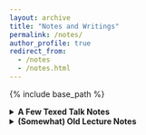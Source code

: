 ```yaml
---
layout: archive
title: "Notes and Writings"
permalink: /notes/
author_profile: true
redirect_from:
  - /notes
  - /notes.html
---
```

{% include base_path %}

<details>
<summary><b>A Few Texed Talk Notes</b></summary>
These notes are mostly live-texed from professors' seminar talks/short courses. 

<li><a href = "../files/Power_Operations_and_Global_Algebra.pdf">Notes</a> for a minicourse on Power Operations and Global Algebra by <a href="https://www.ms.uky.edu/~njst237/">Professor Nathaniel Stapleton</a>.</li>

<li><a href = "../files/Motive_Notes.pdf">Notes</a> for <a href="https://math.illinois.edu/directory/profile/jbheller">Professor Jeremiah Heller</a>'s <a href="https://danbe.web.illinois.edu/seminars/Whatis.html">What is...? Seminar</a> talk on motives.</li>

<li><a href = "../files/Model_Category_Notes.pdf">Notes</a> for a DDG seminar talk on model categories given by <a href="https://rezk.web.illinois.edu/">Professor Charles Rezk</a>.</li>
</details>

<details>
  <summary><b>(Somewhat) Old Lecture Notes</b></summary>
  These course notes were taken over an extended period of time, during which my live-TeX skills significantly improved. However, these notes may contain substantial factual or typographical errors, so please use them with caution.
<table>
    <thead>
        <tr>
            <th colspan=4 style="text-align:center">At UCLA</th>
        </tr>
    </thead>
  <thead>
        <tr>
            <th style="text-align:center">Course</th>
            <th style="text-align:center">Term</th>
            <th style="text-align:center">Instructor</th>
            <th style="text-align:center">Textbook</th>
        </tr>
    </thead>
    <tbody style="text-align:center">
        <tr>
            <td><a href = "../files/131H_Notes.pdf">Honors Analysis</a> (131AH/BH)</td>
            <td>Winter & Spring 2021</td>
            <td><a href="https://www.math.ucla.edu/~visan/">Monica Vișan</a></td>
            <td>Rudin, Principles of Mathematical Analysis.</td>
        </tr>
        <tr>
            <td><a href = "../files/191_Notes.pdf">Category Theory</a> (191)</td>
            <td>Spring 2021</td>
            <td>Jonathan Rubin</td>
            <td>Riehl, Category Theory in Context.</td>
        </tr>
        <tr>
            <td><a href = "../files/205A_Notes.pdf">Algebraic Number Theory</a> (205A)</td>
            <td>Fall 2022</td>
            <td><a href="https://www.math.ucla.edu/~sharifi/">Romyar Sharifi</a></td>
            <td><a href="https://www.math.ucla.edu/~sharifi/algnum.pdf">Lecture Notes</a></td>
        </tr>
        <tr>
            <td><a href = "../files/Graduate_Algebra_Book.pdf">Graduate Algebra</a> (210A/B/C)</td>
            <td>Fall 2021, Winter & Spring 2023</td>
            <td><a href="https://www.math.ucla.edu/~merkurev/">Alexander Merkurjev</a></td>
            <td>Lang, Algebra.</td>
        </tr>
        <tr>
            <td><a href = "../files/212A_Notes.pdf">Homological Algebra</a> (212A)</td>
            <td>Winter 2022</td>
            <td rowspan = 2><a href="https://www.math.ucla.edu/~balmer/">Paul Balmer</a></td>
            <td rowspan = 2>N/A</td>
        </tr>
        <tr>
            <td><a href = "../files/212B_Notes.pdf">Tensor Triangulated Geometry</a> (212B)</td>
            <td>Winter 2023</td>
        </tr>
        <tr>
            <td><a href = "../files/215A_Notes_Revised.pdf">Commutative Algebra</a> (215A)</td>
            <td>Fall 2022</td>
            <td><a href="https://sites.google.com/view/hyd6flw">Chengxi Wang</a></td>
            <td>Atiyah & Macdonald, Intro to Commutative Algebra.</td>
        </tr>
        <tr>
            <td><a href = "../files/214A_Notes.pdf">Algebraic Geometry, Part I</a> (214A)</td>
            <td>Winter 2023</td>
            <td><a href="https://www.math.ucla.edu/~totaro/">Burt Totaro</a></td>
            <td rowspan = 2>Hartshorne, Algebraic Geometry.</td>
        </tr>
        <tr>
            <td><a href = "../files/214B_Notes.pdf">Algebraic Geometry, Part II</a> (214B)</td>
            <td>Spring 2023</td>
            <td><a href="https://www.math.ucla.edu/~jmoraga/">Joaquí­n Moraga</a></td>
        </tr>
        <tr>
            <td><a href = "https://drive.google.com/file/d/1hYd0zgafSdYPqFQmDlB9tcaxwb_6gwGy/view?usp=sharing">Algebraic Topology</a> (225C)</td>
            <td>Spring 2023</td>
            <td><a href="https://math.ucla.edu/~sucharit/">Sucharit Sarkar</a></td>
            <td>Hatcher, Algebraic Topology.</td>
        </tr>
        <tr>
            <td><a href = "../files/229A_Notes.pdf">Lie Theory</a> (229A)</td>
            <td>Spring 2023</td>
            <td><a href="https://www.math.ucla.edu/~rouquier/">Raphaël Rouquier</a></td>
            <td>N/A</td>
        </tr>
    </tbody>
    <thead>
        <tr>
            <th colspan=4 style="text-align:center">At UIUC</th>
        </tr>
    </thead>
    <thead>
        <tr>
            <th style="text-align:center">Course</th>
            <th style="text-align:center">Term</th>
            <th style="text-align:center">Instructor</th>
            <th style="text-align:center">Textbook</th>
        </tr>
    </thead>
    <tbody style="text-align:center">
        <tr>
            <td><a href = "../files/502_Notes.pdf">Commutative Algebra</a> (502)</td>
            <td>Fall 2023</td>
            <td><a href="https://math.illinois.edu/directory/profile/s-dutta">Sankar Dutta</a></td>
            <td>Serre, Local Algebra.</td>
        </tr>
        <tr>
            <td>Complex Algebraic Geometry (514)</td>
            <td>Fall 2024</td>
            <td><a href="https://katzs.web.illinois.edu/">Sheldon Katz</a></td>
            <td>Griffiths & Harris, Principles of Algebraic Geometry.</td>
        </tr>
        <tr>
            <td><a href = "../files/518_Notes.pdf">Differentiable Manifolds, Part I</a> (518)</td>
            <td>Fall 2023</td>
            <td><a href="https://lerman.web.illinois.edu/">Eugene Lerman</a></td>
            <td>Lee, Intro to Smooth Manifolds.</td>
        </tr>
        <tr>
            <td><a href = "../files/526_Notes.pdf">Algebraic Topology, Part II</a> (526)</td>
            <td>Fall 2023</td>
            <td><a href="https://vesna.web.illinois.edu/">Vesna Stojanoska</a></td>
            <td>Hatcher, Algebraic Topology.</td>
        </tr>
        <tr>
            <td><a href = "../files/540_Notes.pdf">Real Analysis</a> (540)</td>
            <td>Spring 2024</td>
            <td rowspan = 2><a href="https://xcli.web.illinois.edu/homepage/">Xiaochun Li</a></td>
            <td>Folland, Real Analysis.</td>
        </tr>
        <tr>
            <td><a href = "../files/545_Notes.pdf">Harmonic Analysis</a> (545)</td>
            <td>Fall 2024</td>
            <td>N/A</td>
        </tr>
        <tr>
            <td><a href = "../files/595_GC_Notes.pdf">Group Cohomology</a> (595)</td>
            <td>Fall 2023</td>
            <td><a href="https://vesna.web.illinois.edu/">Vesna Stojanoska</a></td>
            <td>N/A</td>
        </tr>
    </tbody>
    <thead>
        <tr>
            <th colspan=4 style="text-align:center">Other Courses</th>
        </tr>
    </thead>
    <thead>
        <tr>
            <th style="text-align:center">Course</th>
            <th style="text-align:center">Term</th>
            <th style="text-align:center">Instructor</th>
            <th style="text-align:center">Textbook</th>
        </tr>
    </thead>
    <tbody style="text-align:center">
        <tr>
            <td><a href = "../files/Motivic_Cohomology_Notes.pdf">Motivic Cohomology</a> (<a href="https://bimsa.net/activity/MotCoh1/">BIMSA</a>)</td>
            <td>Spring 2024</td>
            <td rowspan = 2><a href="https://bimsa.net/people/nanjunyang/">Nanjun Yang</a></td>
            <td rowspan = 2>N/A</td>
        </tr>
        <tr>
            <td>Steenrod Operations (<a href="https://bimsa.net/activity/SteOpeFroClatoMot/">BIMSA</a>)</td>
            <td>Fall 2024</td>
        </tr>
    </tbody>
</table>
</details>

